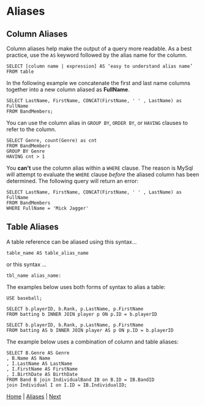 # Aliases

## Column Aliases

Column aliases help make the output of a query more readable.  As a best practice, use the `AS` keyword followed by the alias name for the column.  

```
SELECT [column name | expression] AS ‘easy to understand alias name’ FROM table
```

In the following example we concatenate the first and last name columns together into a new column aliased as **FullName**.

```
SELECT LastName, FirstName, CONCAT(FirstName, ' ' , LastName) as FullName
FROM BandMembers;
```

You can use the column alias in `GROUP BY`, `ORDER BY`, or `HAVING` clauses to refer to the column.

```
SELECT Genre, count(Genre) as cnt
FROM BandMembers
GROUP BY Genre
HAVING cnt > 1
```

You **can't** use the column alias within a `WHERE` clause.  The reason is MySql will attempt to evaluate the `WHERE` clause _before_ the aliased column has been determined.  The following query will return an error:

```
SELECT LastName, FirstName, CONCAT(FirstName, ' ' , LastName) as FullName
FROM BandMembers
WHERE FullName = 'Mick Jagger'
```

## Table Aliases

A table reference can be aliased using this syntax...

```
table_name AS table_alias_name
```
or this syntax ...

```
tbl_name alias_name:
```

The examples below uses both forms of syntax to alias a table:

```
USE baseball;

SELECT b.playerID, b.Rank, p.LastName, p.FirstName  
FROM batting b INNER JOIN player p ON p.ID = b.playerID

SELECT b.playerID, b.Rank, p.LastName, p.FirstName  
FROM batting AS b INNER JOIN player AS p ON p.ID = b.playerID
```

The example below uses a combination of column and table aliases:

```
SELECT B.Genre AS Genre
, B.Name AS Name
, I.LastName AS LastName
, I.FirstName AS FirstName
, I.BirthDate AS BirthDate
FROM Band B join IndividualBand IB on B.ID = IB.BandID
join Individual I on I.ID = IB.IndividualID;
```

[Home](/)  |  [Aliases](/18-aliases/)  |  [Next](/18-aliases/1)
